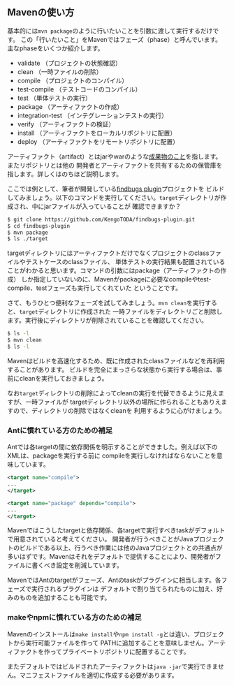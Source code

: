 ## Mavenの使い方

基本的には`mvn package`のように行いたいことを引数に渡して実行するだけです。
この「行いたいこと」をMavenではフェーズ（phase）と呼んでいます。主なphaseをいくつか紹介します。

* validate （プロジェクトの状態確認）
* clean （一時ファイルの削除）
* compile （プロジェクトのコンパイル）
* test-compile （テストコードのコンパイル）
* test （単体テストの実行）
* package （アーティファクトの作成）
* integration-test （インテグレーションテストの実行）
* verify （アーティファクトの検証）
* install （アーティファクトをローカルリポジトリに配置）
* deploy （アーティファクトをリモートリポジトリに配置）

アーティファクト（artifact）とはjarやwarのような[成果物のこと][1]を指します。またリポジトリとは他の
開発者とアーティファクトを共有するための保管庫を指します。詳しくはのちほど説明します。

ここでは例として、筆者が開発している[findbugs plugin](https://github.com/KengoTODA/findbugs-plugin)プロジェクトを
ビルドしてみましょう。以下のコマンドを実行してください。`target`ディレクトリが作成され、中にjarファイルが入っていることが
確認できますか？

```zsh
$ git clone https://github.com/KengoTODA/findbugs-plugin.git
$ cd findbugs-plugin
$ mvn package
$ ls ./target
```

targetディレクトリにはアーティファクトだけでなくプロジェクトのclassファイルやテストケースのclassファイル、
単体テストの実行結果も配置されていることがわかると思います。コマンドの引数にはpackage（アーティファクトの作成）
しか指定していないのに、Mavenがpackageに必要なcompileやtest-compile、testフェーズも実行してくれていた
ということです。

さて、もうひとつ便利なフェーズを試してみましょう。`mvn clean`を実行すると、`target`ディレクトリに作成された
一時ファイルをディレクトリごと削除します。実行後にディレクトリが削除されていることを確認してください。

```zsh
$ ls -l
$ mvn clean
$ ls -l
```

Mavenはビルドを高速化するため、既に作成されたclassファイルなどを再利用することがあります。
ビルドを完全にまっさらな状態から実行する場合は、事前にcleanを実行しておきましょう。

なお`target`ディレクトリの削除によってcleanの実行を代替できるように見えますが、一時ファイルが
targetディレクトリ以外の場所に作られることもありえますので、ディレクトリの削除ではなくcleanを
利用するように心がけましょう。

[1]: http://stackoverflow.com/questions/2487485/what-is-maven-artifact "What is Maven artifact?"

### Antに慣れている方のための補足

Antでは各targetの間に依存関係を明示することができました。例えば以下のXMLは、packageを実行する前に
compileを実行しなければならないことを意味しています。

```xml
<target name="compile">
...
</target>

<target name="package" depends="compile">
...
</target>
```

Mavenではこうしたtargetと依存関係、各targetで実行すべきtaskがデフォルトで用意されていると考えてください。
開発者が行うべきことがJavaプロジェクトのビルドである以上、行うべき作業には他のJavaプロジェクトとの共通点が
多いはずです。Mavenはそれをデフォルトで提供することにより、開発者がファイルに書くべき設定を削減しています。

MavenではAntのtargetがフェーズ、Antのtaskがプラグインに相当します。各フェーズで実行されるプラグインは
デフォルトで割り当てられたものに加え、好みのものを追加することも可能です。

### makeやnpmに慣れている方のための補足

Mavenのインストールは`make install`や`npm install -g`とは違い、プロジェクトから実行可能ファイルを作って
PATHに追加することを意味しません。アーティファクトを作ってプライベートリポジトリに配置することです。

またデフォルトではビルドされたアーティファクトは`java -jar`で実行できません。マニフェストファイルを適切に作成する必要があります。
